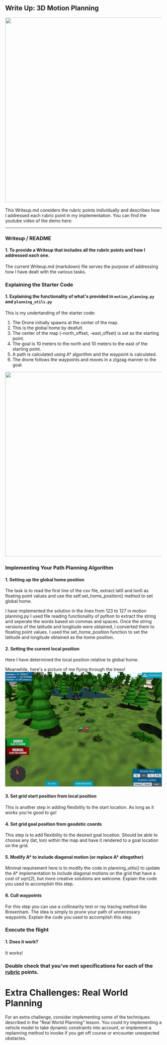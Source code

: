 ## Write Up: 3D Motion Planning

<p align="center">
   
  <img width="805" height="593" src="https://user-images.githubusercontent.com/34810513/80971134-ed13cf80-8e39-11ea-8321-c2e53e64d603.jpg">
  
</p>
This Writeup.md considers the rubric points individually and describes how I addressed each rubric point in my implementation.  
You can find the youtube video of the demo here:

---
### Writeup / README

#### 1. To provide a Writeup that includes all the rubric points and how I addressed each one.  

The current Writeup.md (markdown) file serves the purpose of addressing how I have dealt with the various tasks.

### Explaining the Starter Code

#### 1. Explaining the functionality of what's provided in `motion_planning.py` and `planning_utils.py`

This is my undertanding of the starter code:

1) The Drone initially spawns at the center of the map.
2) This is the global home by deafult. 
3) The center of the map (-north_offset, -east_offset)
is set as the starting point.
4) The goal is 10 meters to the north and 10 meters to the east of the starting point.
5) A path is calculated using A* algorithm and the waypoint is calculated.
6) The drone follows the waypoints and moves in a zigzag manner to the goal.

<p align="center">
   
  <img width="805" height="593" src="https://user-images.githubusercontent.com/34810513/80979044-79c38b00-8e44-11ea-8756-0fd7ed3b9f58.jpg">
  
</p>

### Implementing Your Path Planning Algorithm

#### 1. Setting up the global home position

The task is to read the first line of the csv file, extract lat0 and lon0 as floating point values and use the self.set_home_position() method to set global home.

I have implemented the solution in the lines from 123 to 127 in motion planning.py I used file reading functionality of python to extract the string and seperate the words based on commas and spaces. Once the string versions of the latitude and longitude were obtained, I converted them to floating point values. I used the set_home_position function to set the latitude and longitude obtained as the home position.

#### 2. Setting the current local position
Here I have determined the local position relative to global home.


Meanwhile, here's a picture of me flying through the trees!
![Forest Flying](./misc/in_the_trees.png)

#### 3. Set grid start position from local position
This is another step in adding flexibility to the start location. As long as it works you're good to go!

#### 4. Set grid goal position from geodetic coords
This step is to add flexibility to the desired goal location. Should be able to choose any (lat, lon) within the map and have it rendered to a goal location on the grid.

#### 5. Modify A* to include diagonal motion (or replace A* altogether)
Minimal requirement here is to modify the code in planning_utils() to update the A* implementation to include diagonal motions on the grid that have a cost of sqrt(2), but more creative solutions are welcome. Explain the code you used to accomplish this step.

#### 6. Cull waypoints 
For this step you can use a collinearity test or ray tracing method like Bresenham. The idea is simply to prune your path of unnecessary waypoints. Explain the code you used to accomplish this step.



### Execute the flight
#### 1. Does it work?
It works!

### Double check that you've met specifications for each of the [rubric](https://review.udacity.com/#!/rubrics/1534/view) points.
  
# Extra Challenges: Real World Planning

For an extra challenge, consider implementing some of the techniques described in the "Real World Planning" lesson. You could try implementing a vehicle model to take dynamic constraints into account, or implement a replanning method to invoke if you get off course or encounter unexpected obstacles.


